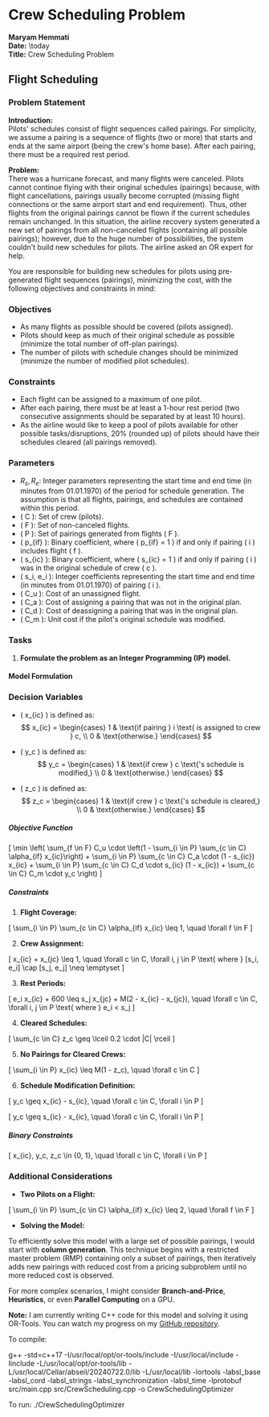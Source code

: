 # Crew Scheduling Problem

**Maryam Hemmati**  
**Date:** \today  
**Title:** Crew Scheduling Problem

## Flight Scheduling

### Problem Statement

**Introduction:**  
Pilots' schedules consist of flight sequences called pairings. For simplicity, we assume a pairing is a sequence of flights (two or more) that starts and ends at the same airport (being the crew's home base). After each pairing, there must be a required rest period.

**Problem:**  
There was a hurricane forecast, and many flights were canceled. Pilots cannot continue flying with their original schedules (pairings) because, with flight cancellations, pairings usually become corrupted (missing flight connections or the same airport start and end requirement). Thus, other flights from the original pairings cannot be flown if the current schedules remain unchanged. In this situation, the airline recovery system generated a new set of pairings from all non-canceled flights (containing all possible pairings); however, due to the huge number of possibilities, the system couldn't build new schedules for pilots. The airline asked an OR expert for help.

You are responsible for building new schedules for pilots using pre-generated flight sequences (pairings), minimizing the cost, with the following objectives and constraints in mind:

### Objectives

- As many flights as possible should be covered (pilots assigned).
- Pilots should keep as much of their original schedule as possible (minimize the total number of off-plan pairings).
- The number of pilots with schedule changes should be minimized (minimize the number of modified pilot schedules).

### Constraints

- Each flight can be assigned to a maximum of one pilot.
- After each pairing, there must be at least a 1-hour rest period (two consecutive assignments should be separated by at least 10 hours).
- As the airline would like to keep a pool of pilots available for other possible tasks/disruptions, 20% (rounded up) of pilots should have their schedules cleared (all pairings removed).

### Parameters

- $R_s, R_e$: Integer parameters representing the start time and end time (in minutes from 01.01.1970) of the period for schedule generation. The assumption is that all flights, pairings, and schedules are contained within this period.
- \( C \): Set of crew (pilots).
- \( F \): Set of non-canceled flights.
- \( P \): Set of pairings generated from flights \( F \).
- \( p_{if} \): Binary coefficient, where \( p_{if} = 1 \) if and only if pairing \( i \) includes flight \( f \).
- \( s_{ic} \): Binary coefficient, where \( s_{ic} = 1 \) if and only if pairing \( i \) was in the original schedule of crew \( c \).
- \( s_i, e_i \): Integer coefficients representing the start time and end time (in minutes from 01.01.1970) of pairing \( i \).
- \( C_u \): Cost of an unassigned flight.
- \( C_a \): Cost of assigning a pairing that was not in the original plan.
- \( C_d \): Cost of deassigning a pairing that was in the original plan.
- \( C_m \): Unit cost if the pilot's original schedule was modified.

### Tasks

1. **Formulate the problem as an Integer Programming (IP) model.**

#### Model Formulation

### Decision Variables

- \( x_{ic} \) is defined as:
  $$
  x_{ic} =
  \begin{cases} 
  1 & \text{if pairing } i \text{ is assigned to crew } c, \\ 
  0 & \text{otherwise.} 
  \end{cases}
  $$

- \( y_c \) is defined as:
  $$
  y_c =
  \begin{cases} 
  1 & \text{if crew } c \text{'s schedule is modified,} \\ 
  0 & \text{otherwise.} 
  \end{cases}
  $$

- \( z_c \) is defined as:
  $$
  z_c =
  \begin{cases} 
  1 & \text{if crew } c \text{'s schedule is cleared,} \\ 
  0 & \text{otherwise.} 
  \end{cases}
  $$



##### Objective Function

\[
\min \left( \sum_{f \in F} C_u \cdot \left(1 - \sum_{i \in P} \sum_{c \in C} \alpha_{if} x_{ic}\right) + \sum_{i \in P} \sum_{c \in C} C_a \cdot (1 - s_{ic}) x_{ic} + \sum_{i \in P} \sum_{c \in C} C_d \cdot s_{ic} (1 - x_{ic}) + \sum_{c \in C} C_m \cdot y_c \right)
\]

##### Constraints

1. **Flight Coverage:**

\[
\sum_{i \in P} \sum_{c \in C} \alpha_{if} x_{ic} \leq 1, \quad \forall f \in F
\]

2. **Crew Assignment:**

\[
x_{ic} + x_{jc} \leq 1, \quad \forall c \in C, \forall i, j \in P \text{ where } [s_i, e_i] \cap [s_j, e_j] \neq \emptyset
\]

3. **Rest Periods:**

\[
e_i x_{ic} + 600 \leq s_j x_{jc} + M(2 - x_{ic} - x_{jc}), \quad \forall c \in C, \forall i, j \in P \text{ where } e_i < s_j
\]

4. **Cleared Schedules:**

\[
\sum_{c \in C} z_c \geq \lceil 0.2 \cdot |C| \rceil
\]

5. **No Pairings for Cleared Crews:**

\[
\sum_{i \in P} x_{ic} \leq M(1 - z_c), \quad \forall c \in C
\]

6. **Schedule Modification Definition:**

\[
y_c \geq x_{ic} - s_{ic}, \quad \forall c \in C, \forall i \in P
\]

\[
y_c \geq s_{ic} - x_{ic}, \quad \forall c \in C, \forall i \in P
\]

##### Binary Constraints

\[
x_{ic}, y_c, z_c \in \{0, 1\}, \quad \forall c \in C, \forall i \in P
\]

### Additional Considerations

- **Two Pilots on a Flight:**

\[
\sum_{i \in P} \sum_{c \in C} \alpha_{if} x_{ic} \leq 2, \quad \forall f \in F
\]

- **Solving the Model:**

To efficiently solve this model with a large set of possible pairings, I would start with **column generation**. This technique begins with a restricted master problem (RMP) containing only a subset of pairings, then iteratively adds new pairings with reduced cost from a pricing subproblem until no more reduced cost is observed.

For more complex scenarios, I might consider **Branch-and-Price**, **Heuristics**, or even **Parallel Computing** on a GPU.

**Note:** I am currently writing C++ code for this model and solving it using OR-Tools. You can watch my progress on my [GitHub repository](https://github.com/maryamhmt/CrewSchedulingOptimizer).

 To compile:
 
 g++ -std=c++17 -I/usr/local/opt/or-tools/include -I/usr/local/include -Iinclude -L/usr/local/opt/or-tools/lib -L/usr/local/Cellar/abseil/20240722.0/lib -L/usr/local/lib -lortools -labsl_base -labsl_cord -labsl_strings -labsl_synchronization -labsl_time -lprotobuf src/main.cpp src/CrewScheduling.cpp -o CrewSchedulingOptimizer

To run:
 ./CrewSchedulingOptimizer
